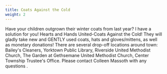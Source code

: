 ```yaml
---
title: Coats Against the Cold
weight: 2
---
```


Have your children outgrown their winter coats from last year? I have a solution for you! Hearts and Hands United-Coats Against the Cold! They will gladly take new and GENTLY used coats, hats and gloves/mittens, as well as monetary donations! There are several drop-off locations around town: Bailey's Cleaners, Yorktown Public Library, Riverside United Methodist Church, The Garden at Gethsemane United Methodist Church, Center Township Trustee's Office. Please contact Colleen Massoth with any questions  . 
